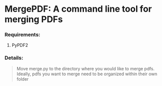 # MergePDF: A command line tool for merging PDFs

### Requirements:
1. PyPDF2

### Details:
> Move merge.py to the directory where you would like to merge pdfs. Ideally, pdfs you want to merge need to be organized within their own folder

